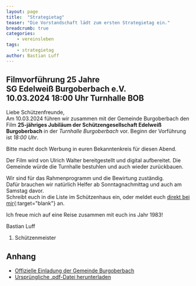 ```yaml
---
layout: page
title:  "Strategietag"
teaser: "Die Vorstandschaft lädt zum ersten Strategietag ein."
breadcrumb: true
categories:
    - vereinsleben
tags:
    - strategietag
author: Bastian Luff
---
```

## Filmvorführung 25 Jahre<br>SG Edelweiß Burgoberbach e.V.<br>10.03.2024 18:00 Uhr Turnhalle BOB
Liebe Schützenfreunde,  
Am 10.03.2024 führen wir zusammen mit der Gemeinde Burgoberbach den Film
**25-jähriges Jubiläum der Schützengesellschaft Edelweiß Burgoberbach** in
der *Turnhalle Burgoberbach* vor. Beginn der Vorführung ist *18:00 Uhr*.

Bitte macht doch Werbung in euren Bekanntenkreis für diesen Abend.

Der Film wird von Ulrich Walter bereitgestellt und digital aufbereitet.
Die Gemeinde würde die Turnhalle bestuhlen und auch wieder zurückbauen.

Wir sind für das Rahmenprogramm und die Bewirtung zuständig.  
Dafür brauchen wir natürlich Helfer ab Sonntagnachmittag und auch am Samstag
davor.  
Schreibt euch in die Liste im Schützenhaus ein, oder meldet euch [direkt bei mir](/kontakt/){:target="blank"}
an.

Ich freue mich auf eine Reise zusammen mit euch ins Jahr 1983!

Bastian Luff  
1. Schützenmeister

## Anhang
- <a href="{{ site.url }}{{ site.baseurl }}/assets/files/einladung_zum_filmabend.pdf" download>Offizielle Einladung der Gemeinde Burgoberbach</a>
- <a href="{{ site.url }}{{ site.baseurl }}/assets/files/einladung_filmvorfuehrung_sg_bob.pdf" download>Ursprüngliche .pdf-Datei herunterladen</a>